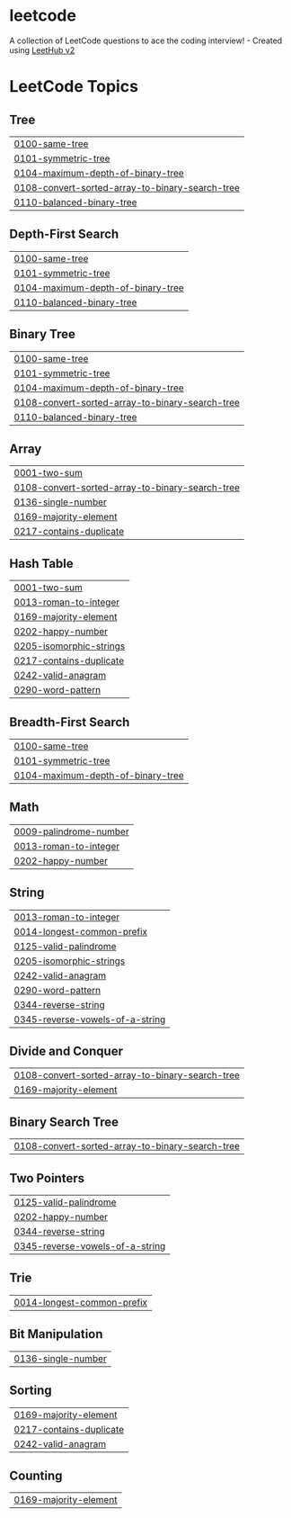 # leetcode
A collection of LeetCode questions to ace the coding interview! - Created using [LeetHub v2](https://github.com/arunbhardwaj/LeetHub-2.0)

<!---LeetCode Topics Start-->
# LeetCode Topics
## Tree
|  |
| ------- |
| [0100-same-tree](https://github.com/Ishwari200427/leetcode/tree/master/0100-same-tree) |
| [0101-symmetric-tree](https://github.com/Ishwari200427/leetcode/tree/master/0101-symmetric-tree) |
| [0104-maximum-depth-of-binary-tree](https://github.com/Ishwari200427/leetcode/tree/master/0104-maximum-depth-of-binary-tree) |
| [0108-convert-sorted-array-to-binary-search-tree](https://github.com/Ishwari200427/leetcode/tree/master/0108-convert-sorted-array-to-binary-search-tree) |
| [0110-balanced-binary-tree](https://github.com/Ishwari200427/leetcode/tree/master/0110-balanced-binary-tree) |
## Depth-First Search
|  |
| ------- |
| [0100-same-tree](https://github.com/Ishwari200427/leetcode/tree/master/0100-same-tree) |
| [0101-symmetric-tree](https://github.com/Ishwari200427/leetcode/tree/master/0101-symmetric-tree) |
| [0104-maximum-depth-of-binary-tree](https://github.com/Ishwari200427/leetcode/tree/master/0104-maximum-depth-of-binary-tree) |
| [0110-balanced-binary-tree](https://github.com/Ishwari200427/leetcode/tree/master/0110-balanced-binary-tree) |
## Binary Tree
|  |
| ------- |
| [0100-same-tree](https://github.com/Ishwari200427/leetcode/tree/master/0100-same-tree) |
| [0101-symmetric-tree](https://github.com/Ishwari200427/leetcode/tree/master/0101-symmetric-tree) |
| [0104-maximum-depth-of-binary-tree](https://github.com/Ishwari200427/leetcode/tree/master/0104-maximum-depth-of-binary-tree) |
| [0108-convert-sorted-array-to-binary-search-tree](https://github.com/Ishwari200427/leetcode/tree/master/0108-convert-sorted-array-to-binary-search-tree) |
| [0110-balanced-binary-tree](https://github.com/Ishwari200427/leetcode/tree/master/0110-balanced-binary-tree) |
## Array
|  |
| ------- |
| [0001-two-sum](https://github.com/Ishwari200427/leetcode/tree/master/0001-two-sum) |
| [0108-convert-sorted-array-to-binary-search-tree](https://github.com/Ishwari200427/leetcode/tree/master/0108-convert-sorted-array-to-binary-search-tree) |
| [0136-single-number](https://github.com/Ishwari200427/leetcode/tree/master/0136-single-number) |
| [0169-majority-element](https://github.com/Ishwari200427/leetcode/tree/master/0169-majority-element) |
| [0217-contains-duplicate](https://github.com/Ishwari200427/leetcode/tree/master/0217-contains-duplicate) |
## Hash Table
|  |
| ------- |
| [0001-two-sum](https://github.com/Ishwari200427/leetcode/tree/master/0001-two-sum) |
| [0013-roman-to-integer](https://github.com/Ishwari200427/leetcode/tree/master/0013-roman-to-integer) |
| [0169-majority-element](https://github.com/Ishwari200427/leetcode/tree/master/0169-majority-element) |
| [0202-happy-number](https://github.com/Ishwari200427/leetcode/tree/master/0202-happy-number) |
| [0205-isomorphic-strings](https://github.com/Ishwari200427/leetcode/tree/master/0205-isomorphic-strings) |
| [0217-contains-duplicate](https://github.com/Ishwari200427/leetcode/tree/master/0217-contains-duplicate) |
| [0242-valid-anagram](https://github.com/Ishwari200427/leetcode/tree/master/0242-valid-anagram) |
| [0290-word-pattern](https://github.com/Ishwari200427/leetcode/tree/master/0290-word-pattern) |
## Breadth-First Search
|  |
| ------- |
| [0100-same-tree](https://github.com/Ishwari200427/leetcode/tree/master/0100-same-tree) |
| [0101-symmetric-tree](https://github.com/Ishwari200427/leetcode/tree/master/0101-symmetric-tree) |
| [0104-maximum-depth-of-binary-tree](https://github.com/Ishwari200427/leetcode/tree/master/0104-maximum-depth-of-binary-tree) |
## Math
|  |
| ------- |
| [0009-palindrome-number](https://github.com/Ishwari200427/leetcode/tree/master/0009-palindrome-number) |
| [0013-roman-to-integer](https://github.com/Ishwari200427/leetcode/tree/master/0013-roman-to-integer) |
| [0202-happy-number](https://github.com/Ishwari200427/leetcode/tree/master/0202-happy-number) |
## String
|  |
| ------- |
| [0013-roman-to-integer](https://github.com/Ishwari200427/leetcode/tree/master/0013-roman-to-integer) |
| [0014-longest-common-prefix](https://github.com/Ishwari200427/leetcode/tree/master/0014-longest-common-prefix) |
| [0125-valid-palindrome](https://github.com/Ishwari200427/leetcode/tree/master/0125-valid-palindrome) |
| [0205-isomorphic-strings](https://github.com/Ishwari200427/leetcode/tree/master/0205-isomorphic-strings) |
| [0242-valid-anagram](https://github.com/Ishwari200427/leetcode/tree/master/0242-valid-anagram) |
| [0290-word-pattern](https://github.com/Ishwari200427/leetcode/tree/master/0290-word-pattern) |
| [0344-reverse-string](https://github.com/Ishwari200427/leetcode/tree/master/0344-reverse-string) |
| [0345-reverse-vowels-of-a-string](https://github.com/Ishwari200427/leetcode/tree/master/0345-reverse-vowels-of-a-string) |
## Divide and Conquer
|  |
| ------- |
| [0108-convert-sorted-array-to-binary-search-tree](https://github.com/Ishwari200427/leetcode/tree/master/0108-convert-sorted-array-to-binary-search-tree) |
| [0169-majority-element](https://github.com/Ishwari200427/leetcode/tree/master/0169-majority-element) |
## Binary Search Tree
|  |
| ------- |
| [0108-convert-sorted-array-to-binary-search-tree](https://github.com/Ishwari200427/leetcode/tree/master/0108-convert-sorted-array-to-binary-search-tree) |
## Two Pointers
|  |
| ------- |
| [0125-valid-palindrome](https://github.com/Ishwari200427/leetcode/tree/master/0125-valid-palindrome) |
| [0202-happy-number](https://github.com/Ishwari200427/leetcode/tree/master/0202-happy-number) |
| [0344-reverse-string](https://github.com/Ishwari200427/leetcode/tree/master/0344-reverse-string) |
| [0345-reverse-vowels-of-a-string](https://github.com/Ishwari200427/leetcode/tree/master/0345-reverse-vowels-of-a-string) |
## Trie
|  |
| ------- |
| [0014-longest-common-prefix](https://github.com/Ishwari200427/leetcode/tree/master/0014-longest-common-prefix) |
## Bit Manipulation
|  |
| ------- |
| [0136-single-number](https://github.com/Ishwari200427/leetcode/tree/master/0136-single-number) |
## Sorting
|  |
| ------- |
| [0169-majority-element](https://github.com/Ishwari200427/leetcode/tree/master/0169-majority-element) |
| [0217-contains-duplicate](https://github.com/Ishwari200427/leetcode/tree/master/0217-contains-duplicate) |
| [0242-valid-anagram](https://github.com/Ishwari200427/leetcode/tree/master/0242-valid-anagram) |
## Counting
|  |
| ------- |
| [0169-majority-element](https://github.com/Ishwari200427/leetcode/tree/master/0169-majority-element) |
<!---LeetCode Topics End-->